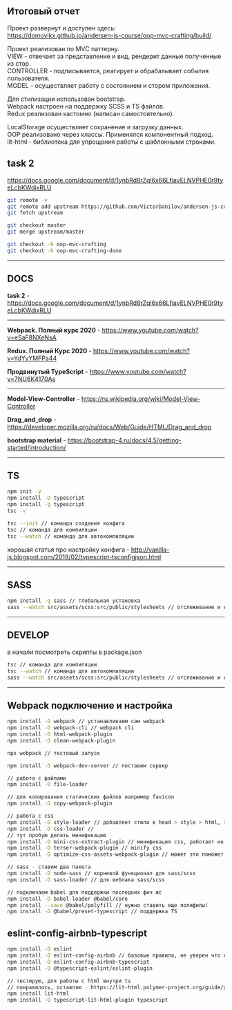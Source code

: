 ## Итоговый отчет

Проект развернут и доступен здесь:  
https://domovikx.github.io/andersen-js-course/oop-mvc-crafting/build/

Проект реализован по MVC паттерну.  
VIEW - отвечает за представление и вид, рендерит данные полученные из стор.  
CONTROLLER - подписывается, реагирует и обрабатывает события пользователя.  
MODEL - осуществляет работу с состоянием и стором приложения.

Для стилизации использован bootstrap.  
Webpack настроен на поддержку SCSS и TS файлов.  
Redux реализован кастомно (написан самостоятельно).

LocalStorage осуществляет сохранение и загрузку данных.  
OOP реализовано через классы. Применялся компонентный подход.  
lit-html - библиотека для упрощения работы с шаблонными строками.

## task 2

https://docs.google.com/document/d/1ynbRd8rZql6x66LfiavELNVPHE0r9tyeLcbKWdjxRLU

```bash
git remote -v
git remote add upstream https://github.com/VictorDanilov/andersen-js-course.git
git fetch upstream

git checkout master
git merge upstream/master

git checkout -b oop-mvc-crafting
git checkout -b oop-mvc-crafting-done
```

---

## DOCS

**task 2** - https://docs.google.com/document/d/1ynbRd8rZql6x66LfiavELNVPHE0r9tyeLcbKWdjxRLU

---

**Webpack. Полный курс 2020** - https://www.youtube.com/watch?v=eSaF8NXeNsA

**Redux. Полный Курс 2020** - https://www.youtube.com/watch?v=YdYyYMFPa44

**Продвинутый TypeScript** - https://www.youtube.com/watch?v=7NU6K4170As

---

**Model-View-Controller** - https://ru.wikipedia.org/wiki/Model-View-Controller

**Drag_and_drop** - https://developer.mozilla.org/ru/docs/Web/Guide/HTML/Drag_and_drop

**bootstrap material** - https://bootstrap-4.ru/docs/4.5/getting-started/introduction/

---

## TS

```bash
npm init -y
npm install -D typescript
npm install -g typescript
tsc -v

tsc --init // команда создания конфига
tsc // команда для компиляции
tsc --watch // команда для автокомпиляции
```

хорошая статья про настройку конфига - http://vanilla-js.blogspot.com/2018/02/typescript-tsconfigjson.html

---

## SASS

```bash
npm install -g sass // глобальная установка
sass --watch src/assets/scss:src/public/stylesheets // отслеживание и компиляция SCSS/CSS
```

---

## DEVELOP

в начали посмотреть скрипты в package.json

```bash
tsc // команда для компиляции
tsc --watch // команда для автокомпиляции
sass --watch src/assets/scss:src/public/stylesheets // отслеживание и компиляция SCSS/CSS
```

---

## Webpack подключение и настройка

```bash
npm install -D webpack // устанавливаем сам webpack
npm install -D webpack-cli // webpack cli
npm install -D html-webpack-plugin
npm install -D clean-webpack-plugin

npx webpack // тестовый запуск

npm install -D webpack-dev-server // поставим сервер

// работа с файлами
npm install -D file-loader

// для копирования статических файлов например favicon
npm install -D copy-webpack-plugin

// работа с css
npm install -D style-loader // добавляет стили в head > style > html, это НЕ надо!
npm install -D css-loader //
// тут пробую делать минификацию
npm install -D mini-css-extract-plugin // минификация css, работает но без minify
npm install -D terser-webpack-plugin // minify css
npm install -D optimize-css-assets-webpack-plugin // может это поможет

// sass - ставим два пакета
npm install -D node-sass // корневой функционал для sass/scss
npm install -D sass-loader // для вебпака sass/scss

// подключаем babel для поддержки последних фич жс
npm install -D babel-loader @babel/core
npm install --save @babel/polyfill // нужно ставить еще полифилы!
npm install -D @babel/preset-typescript // поддержка TS
```

## eslint-config-airbnb-typescript

```bash
npm install -D eslint
npm install -D eslint-config-airbnb // базовые правила, не уверен что нужны
npm install -D eslint-config-airbnb-typescript
npm install -D @typescript-eslint/eslint-plugin

// тестирую, для работы с html внутри ts
// понравилось, оставляю - https://lit-html.polymer-project.org/guide/getting-started
npm install lit-html
npm install -D typescript-lit-html-plugin typescript

```
